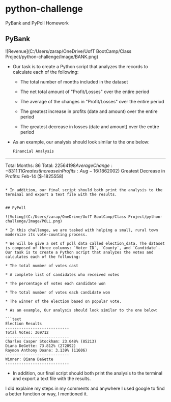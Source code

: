 # python-challenge
PyBank and PyPoll Homework


## PyBank

![Revenue](C:/Users/zarap/OneDrive/UofT BootCamp/Class Project/python-challenge/Image/BANK.png)

* Our task is to create a Python script that analyzes the records to calculate each of the following:

  * The total number of months included in the dataset

  * The net total amount of "Profit/Losses" over the entire period

  * The average of the changes in "Profit/Losses" over the entire period

  * The greatest increase in profits (date and amount) over the entire period

  * The greatest decrease in losses (date and amount) over the entire period

* As an example, our analysis should look similar to the one below:

  ```text
  Financial Analysis
 ----------------------------
 Total Months: 86
 Total: $22564198
 Average Change: -8311.11
 Greatest Increase in Profits: Aug-16 ($1862002)
 Greatest Decrease in Profits: Feb-14 ($-1825558)
  ```
  
* In addition, our final script should both print the analysis to the terminal and export a text file with the results.


## PyPoll

![Voting](C:/Users/zarap/OneDrive/UofT BootCamp/Class Project/python-challenge/Image/POLL.png)

* In this challenge, we are tasked with helping a small, rural town modernize its vote-counting process. 

* We will be give a set of poll data called election_data. The dataset is composed of three columns: `Voter ID`, `County`, and `Candidate`. Our task is to create a Python script that analyzes the votes and calculates each of the following:

  * The total number of votes cast

  * A complete list of candidates who received votes

  * The percentage of votes each candidate won

  * The total number of votes each candidate won

  * The winner of the election based on popular vote.

* As an example, Our analysis should look similar to the one below:

  ```text
  Election Results
 ----------------------------
 Total Votes: 369712
 ----------------------------
 Charles Casper Stockham: 23.048% (85213)
 Diana DeGette: 73.812% (272892)
 Raymon Anthony Doane: 3.139% (11606)
 ----------------------------
 Winner: Diana DeGette
 ----------------------------
  ```
  
  * In addition, our final script should both print the analysis to the terminal and export a text file with the results.

I did explaine my steps in my comments and anywhere I used google to find a better function or way, I mentioned it.


